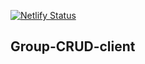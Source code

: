 [![Netlify Status](https://api.netlify.com/api/v1/badges/bf9dc18e-9c73-46e8-854f-3e7b756754b3/deploy-status)](https://app.netlify.com/sites/car-crud/deploys)
## Group-CRUD-client